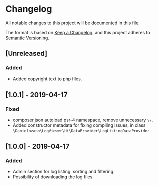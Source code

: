 # Changelog
All notable changes to this project will be documented in this file.

The format is based on [Keep a Changelog](https://keepachangelog.com/en/1.0.0/),
and this project adheres to [Semantic Versioning](https://semver.org/spec/v2.0.0.html).

## [Unreleased]
### Added
 - Added copyright text to php files.

## [1.0.1] - 2019-04-17
### Fixed
 - composer.json autoload psr-4 namespace, remove unnecessary `\\`.
 - Added constructor metadata for fixing compiling issues, in class `\Danielozano\LogViewer\Ui\DataProvider\LogListingDataProvider`.

## [1.0.0] - 2019-04-17
### Added
 - Admin section for log listing, sorting and filtering.
 - Possibility of downloading the log files.
